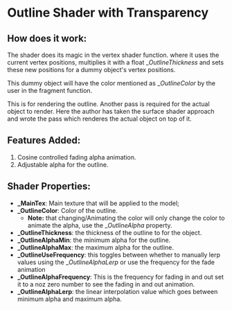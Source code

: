 # Outline Shader with Transparency

## How does it work:
The shader does its magic in the vertex shader function. where it uses the current vertex positions, multiplies it with a float __OutlineThickness_ and sets these new positions for a dummy object's vertex positions.

This dummy object will have the color mentioned as __OutlineColor_ by the user in the fragment function.

This is for rendering the outline. Another pass is required for the actual object to render. Here the author has taken the surface shader approach and wrote the pass which renderes the actual object on top of it.


## Features Added:
1. Cosine controlled fading alpha animation.
2. Adjustable alpha for the outline.



## Shader Properties:

+ **_MainTex**: Main texture that will be applied to the model;  
+ **_OutlineColor**: Color of the outline. 
    - **Note:** that changing/Animating the color will only change the color to animate the alpha, use the __OutlineAlpha_ property.
+ **_OutlineThickness**: the thickness of the outline to for the object.
+ **_OutlineAlphaMin**: the minimum alpha for the outline.
+ **_OutlineAlphaMax**: the maximum alpha for the outline.
+ **\_OutlineUseFrequency**: this toggles between whether to manually lerp values using the __OutlineAlphaLerp_ or use the frequency for the fade animation
+ **_OutlineAlphaFrequency**: This is the frequency for fading in and out set it to a noz zero number to see the fading in and out animation.
+ **_OutlineAlphaLerp**: the linear interpolation value which goes between minimum alpha and maximum alpha.